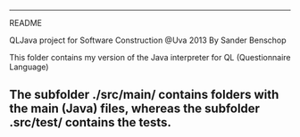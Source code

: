 --------------------------------------------------
README

QLJava project for Software Construction @Uva 2013
By Sander Benschop

This folder contains my version of the Java interpreter for QL (Questionnaire Language)

The subfolder ./src/main/ contains folders with the main (Java) files, whereas the subfolder .src/test/ contains the tests.
--------------------------------------------------
